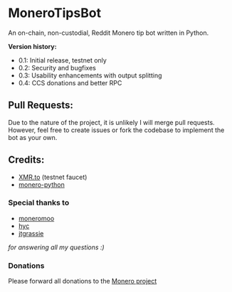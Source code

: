 # MoneroTipsBot

An on-chain, non-custodial, Reddit Monero tip bot written in Python.

**Version history:**
- 0.1: Initial release, testnet only
- 0.2: Security and bugfixes
- 0.3: Usability enhancements with output splitting
- 0.4: CCS donations and better RPC

## Pull Requests:

Due to the nature of the project, it is unlikely I will merge pull requests. However, feel free to create issues or fork the codebase to implement the bot as your own.

## Credits:

- [XMR.to](https://community.xmr.to/faucet/testnet/) (testnet faucet)
- [monero-python](https://github.com/monero-ecosystem/monero-python/tree/master/monero)

### Special thanks to
- [moneromoo](https://github.com/moneromooo-monero)
- [hyc](https://github.com/hyc)
- [jtgrassie](https://github.com/jtgrassie)

*for answering all my questions :)*


### Donations

Please forward all donations to the [Monero project](https://github.com/monero-project/monero)

